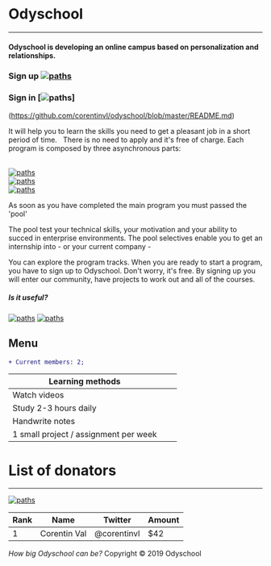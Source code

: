 # Odyschool
***
#### Odyschool is developing an online campus based on personalization and relationships.

### Sign up [![paths](https://img.shields.io/badge/Sign_Up-brightgreen.svg)](https://github.com/corentinvl/odyschool/blob/master/README.md)
### Sign in [![paths](https://img.shields.io/badge/Sign_In-gray.svg)]
(https://github.com/corentinvl/odyschool/blob/master/README.md)

It will help you to learn the skills you need to get a pleasant job in a short period of time.
&nbsp;
There is no need to apply and it's free of charge. 
Each program is composed by three asynchronous parts:

&nbsp;
\
[![paths](https://img.shields.io/badge/personal_development-explore_now-brightgreen.svg)](https://github.com/corentinvl/odyschool/blob/master/README.md) \
[![paths](https://img.shields.io/badge/the_theory_side-explore_now-brightgreen.svg)](https://github.com/corentinvl/odyschool/blob/master/README.md) \
[![paths](https://img.shields.io/badge/the_practical_side-explore_now-brightgreen.svg)](https://github.com/corentinvl/odyschool/blob/master/README.md) 

As soon as you have completed the main program you must passed the 'pool'

The pool test your technical skills, your motivation and your ability to succed in enterprise environments.
The pool selectives enable you to get an internship into - or your current company -

You can explore the program tracks. When you are ready to start a program, you have to sign up to Odyschool. 
Don't worry, it's free. By signing up you will enter our community, have projects to work out and all of the courses.


##### Is it useful? 
[![paths](https://img.shields.io/badge/👍-grey.svg)](mailto:odyschool@gmail.com?subject=%F0%9F%91%8D&body=) [![paths](https://img.shields.io/badge/👎-grey.svg)](mailto:odyschool@gmail.com?subject=%F0%9F%91%8E&body=)

## Menu

```diff
+ Current members: 2;
```

| Learning methods |||
| ------ | ------ | ------ |
| Watch videos |        |        |
| Study 2-3 hours daily
| Handwrite notes
| 1 small project / assignment per week


# List of donators 
***

[![paths](https://img.shields.io/badge/donate-now-orange.svg)](https://ody.revv.co/donate-today?amount=25) 

| Rank | Name | Twitter | Amount |
| ---- | ---- | ------- | ------ |
| 1 | Corentin Val | @corentinvl | $42 |


*How big Odyschool can be?*
Copyright © 2019 Odyschool
